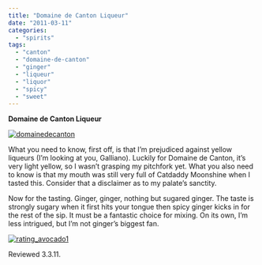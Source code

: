 ```yaml
---
title: "Domaine de Canton Liqueur"
date: "2011-03-11"
categories: 
  - "spirits"
tags: 
  - "canton"
  - "domaine-de-canton"
  - "ginger"
  - "liqueur"
  - "liquor"
  - "spicy"
  - "sweet"
---
```


**Domaine de Canton Liqueur**

[![](http://s3.amazonaws.com/thegourmez-wpmedia/2011/03/domainedecanton.jpg "domainedecanton")](http://s3.amazonaws.com/thegourmez-wpmedia/2011/03/domainedecanton.jpg)

What you need to know, first off, is that I’m prejudiced against yellow liqueurs (I’m looking at you, Galliano). Luckily for Domaine de Canton, it’s very light yellow, so I wasn’t grasping my pitchfork yet. What you also need to know is that my mouth was still very full of Catdaddy Moonshine when I tasted this. Consider that a disclaimer as to my palate’s sanctity.

Now for the tasting. Ginger, ginger, nothing but sugared ginger. The taste is strongly sugary when it first hits your tongue then spicy ginger kicks in for the rest of the sip. It must be a fantastic choice for mixing. On its own, I’m less intrigued, but I’m not ginger’s biggest fan.

[![](http://s3.amazonaws.com/thegourmez-wpmedia/2009/02/rating_avocado1.gif "rating_avocado1")](http://s3.amazonaws.com/thegourmez-wpmedia/2009/02/rating_avocado1.gif)

Reviewed 3.3.11.
